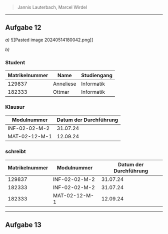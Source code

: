 > Jannis Lauterbach, Marcel Wirdel
---

## Aufgabe 12
_a)_
![[Pasted image 20240514180042.png]]

_b)_

### Student

| __Matrikelnummer__ | Name      | Studiengang |
| ------------------ | --------- | ----------- |
| 129837             | Anneliese | Informatik  |
| 182333             | Ottmar    | Informatik  |

### Klausur

| __Modulnummer__ | __Datum der Durchführung__ |
| --------------- | -------------------------- |
| INF-02-02-M-2   | 31.07.24                   |
| MAT-02-12-M-1   | 12.09.24                   |

### schreibt

| __Matrikelnummer__ | __Modulnummer__ | __Datum der Durchführung__ |
| ------------------ | --------------- | -------------------------- |
| 129837             | INF-02-02-M-2   | 31.07.24                   |
| 182333             | INF-02-02-M-2   | 31.07.24                   |
| 182333             | MAT-02-12-M-1   | 12.09.24                   |

---
## Aufgabe 13
